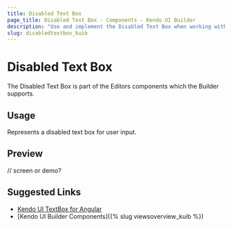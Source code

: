 ```yaml
---
title: Disabled Text Box
page_title: Disabled Text Box - Components - Kendo UI Builder
description: "Use and implement the Disabled Text Box when working with the Kendo UI Builder tool for creating and managing Angular and AngularJS-based web applications."
slug: disabledtextbox_kuib
---
```


# Disabled Text Box

The Disabled Text Box is part of the Editors components which the Builder supports.

## Usage

Represents a disabled text box for user input.

## Preview

// screen or demo?

## Suggested Links

* [Kendo UI TextBox for Angular](https://www.telerik.com/kendo-angular-ui/components/inputs/textbox/)
* [Kendo UI Builder Components]({% slug viewsoverview_kuib %})
